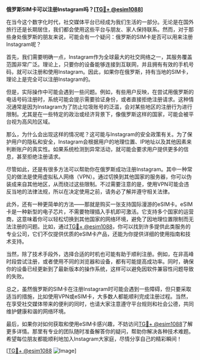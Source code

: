 **俄罗斯SIM卡可以注册Instagram吗？[[TG💪+ @esim1088](https://t.me/s/esim1088)]**

在当今这个数字化时代，社交媒体平台已经成为我们生活的一部分。无论是在国外旅行还是长期居住，我们都会使用这些平台与朋友、家人保持联系。然而，对于那些身处俄罗斯的朋友来说，可能会有一个疑问：俄罗斯的SIM卡是否可以用来注册Instagram呢？

首先，我们需要明确一点，Instagram作为全球最大的社交网络之一，其服务覆盖范围非常广泛。理论上，只要你的设备能够连接到互联网，并且拥有有效的手机号码，就可以注册和使用Instagram。因此，如果你在俄罗斯，持有当地的SIM卡，理论上是完全可以注册Instagram的。

但是，实际操作中可能会遇到一些问题。例如，有些用户反映，在尝试用俄罗斯的电话号码注册时，系统可能会提示需要验证身份，或者直接拒绝注册请求。这种情况通常是因为Instagram为了防止垃圾账号的泛滥，会对某些地区的注册行为进行限制。尤其是在一些特定的政治或经济背景下，像俄罗斯这样的国家，可能会被平台视为高风险区域。

那么，为什么会出现这样的情况呢？这可能与Instagram的安全政策有关。为了保护用户的隐私和安全，Instagram会根据用户的地理位置、IP地址以及其他因素来判断账户的真实性。如果系统检测到异常活动，就可能会要求用户提供更多的信息，甚至拒绝注册请求。

尽管如此，还是有很多方法可以帮助你在俄罗斯成功注册Instagram。其中一种常见的做法是使用虚拟私人网络（VPN）。通过切换到其他国家的服务器，你可以伪装成来自其他地区，从而绕过这些限制。不过需要注意的是，使用VPN可能会违反当地的法律法规，所以在决定使用之前，请务必了解并遵守相关法律。

此外，还有一种更简单的方法——那就是购买一张支持国际漫游的eSIM卡。eSIM卡是一种新型的电子芯片，不需要物理插入手机即可激活。它支持多个国家的运营商，这意味着你可以轻松切换到其他国家的网络环境，避免了因地理位置限制而无法注册的问题。比如，通过[TG💪+ @esim1088](https://t.me/s/esim1088)，你可以找到许多提供此类服务的专业公司，它们不仅提供优质的eSIM卡产品，还能为你提供详细的使用指南和技术支持。

当然，除了技术手段外，选择合适的时机也可能有助于顺利注册。例如，在非高峰时段尝试注册，或者使用不同的浏览器和设备，都有可能提高成功率。同时，确保你的设备已经更新到了最新版本的操作系统，这样可以避免因软件兼容性问题导致的失败。

总之，虽然俄罗斯的SIM卡在注册Instagram时可能会遇到一些障碍，但只要采取适当的措施，比如使用VPN或eSIM卡，大多数人都能顺利完成注册过程。当然，在享受社交媒体带来的便利的同时，也请大家注意遵守平台规则和社会公德，共同维护健康和谐的网络环境。

最后，如果你对如何获取和使用eSIM卡感兴趣，不妨访问[TG💪+ @esim1088](https://t.me/s/esim1088)了解更多详情。那里有专业的团队随时准备解答你的疑问，帮助你解决各种技术难题。希望每位朋友都能顺利地加入Instagram大家庭，尽情分享自己的精彩瞬间！

[[TG💪+ @esim1088](https://t.me/s/esim1088) ![Image](https://i.postimg.cc/4NQfJmqS/Snipaste-2025-05-13-00-14-12.png)]